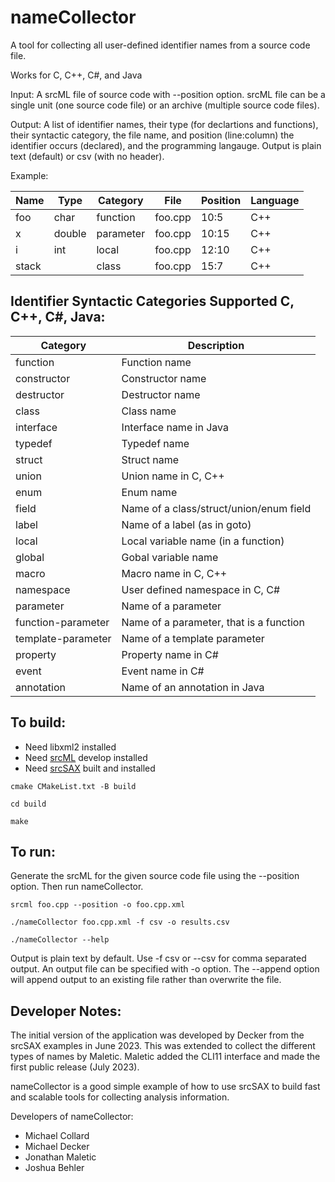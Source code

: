 # nameCollector
A tool for collecting all user-defined identifier names from a source code file.  

Works for C, C++, C#, and Java

Input: A srcML file of source code with --position option.  srcML file can be a single unit (one source code file) or an archive (multiple source code files).

Output: A list of identifier names,  their type (for declartions and functions), their syntactic category, the file name, and position (line:column) the identifier occurs (declared), and the programming langauge.  Output is plain text (default) or csv (with no header).

Example:

| Name            | Type     | Category   | File   | Position | Language |
| --------------- | -------------- |---|---|---|---|
|foo| char |function| foo.cpp | 10:5 | C++ |
|x| double | parameter| foo.cpp | 10:15| C++ |
|i| int | local| foo.cpp | 12:10| C++ |
|stack|   | class | foo.cpp | 15:7| C++ |

## Identifier Syntactic Categories Supported C, C++, C#, Java:

| Category        | Description |
| --------------- | -------------- |
| function        | Function name |
| constructor     | Constructor name |
| destructor      | Destructor name |
| class           | Class name |
| interface       | Interface name in Java |
| typedef         | Typedef name |
| struct          | Struct name |
| union           | Union name in C, C++|
| enum            | Enum name |
| field           | Name of a class/struct/union/enum field |
| label           | Name of a label (as in goto) |
| local           | Local variable name (in a function) |
| global          | Gobal variable name |
| macro           | Macro name in C, C++ |
| namespace       | User defined namespace in C, C# |
| parameter       | Name of a parameter |
| function-parameter  | Name of a parameter, that is a function | 
| template-parameter  | Name of a template parameter |
| property        | Property name in C# |
| event           | Event name in C# |
| annotation      | Name of an annotation in Java |


## To build:
- Need libxml2 installed
- Need [srcML](https://srcML.org) develop installed
- Need [srcSAX](https://github.com/srcML/srcSAX)  built and installed  

`cmake CMakeList.txt -B build`

`cd build`

`make`


## To run:

Generate the srcML for the given source code file using the --position option.  Then run nameCollector.

`srcml foo.cpp --position -o foo.cpp.xml`

`./nameCollector foo.cpp.xml -f csv -o results.csv`

`./nameCollector --help`

Output is plain text by default.  Use -f csv or --csv for comma separated output.  An output file can be specified with -o option.  The --append option will append output to an existing file rather than overwrite the file.


## Developer Notes:

The initial version of the application was developed by Decker from the srcSAX examples in June 2023.   This was extended to collect the different types of names by Maletic.  Maletic added the CLI11 interface and made the first public release (July 2023). 

nameCollector is a good simple example of how to use srcSAX to build fast and scalable tools for collecting analysis information.

Developers of nameCollector:
- Michael Collard
- Michael Decker
- Jonathan Maletic
- Joshua Behler
